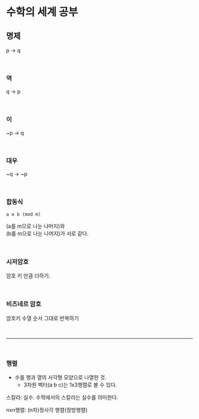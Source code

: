 # 수학의 세계 공부

## 명제
p -> q

<br>

### 역
q -> p

<br>

### 이
~p -> q

<br>

### 대우
~q -> ~p

<br>

### 합동식
`a ≡ b (mod m)`   

(a를 m으로 나눈 나머지)와  
(b를 m으로 나눈 나머지)가 서로 같다.

<br>

### 시저암호
암호 키 만큼 더하기.


<br>

### 비즈네르 암호
암호키 수열 순서 그대로 반복하기

<br>

---

<br>

### 행렬  

* 수를 행과 열의 사각형 모양으로 나열한 것.
    * 3차원 벡터(a b c)는 1x3행렬로 볼 수 있다. 

스칼라: 실수. 수학에서의 스칼라는 실수를 의미한다.

nxn행렬: (n차)정사각 행렬(정방행렬)